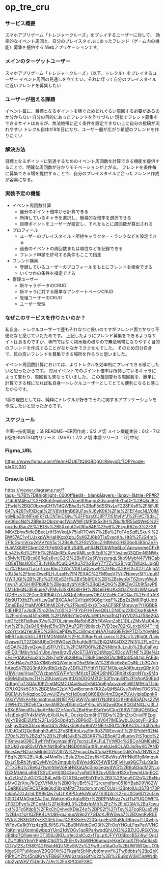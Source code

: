 # op_tre_cru

### サービス概要
スマホアプリゲーム「トレジャークルーズ」をプレイするユーザーに対して、
効率的なイベント周回と、自分のプレイスタイルにあったフレンド（ゲーム内の機能）募集を提供する
Webアプリケーションです。

### メインのターゲットユーザー
スマホアプリゲーム「トレジャークルーズ」（以下、トレクル）をプレイするユーザー
イベント周回の見通しを立てたい、それに伴って自分のプレイスタイルに近いフレンドを募集したい

### ユーザーが抱える課題
イベント毎に、目標となるポイントを稼ぐためどれぐらい周回する必要があるのか分からない
自分の目的にあったフレンドを作りづらい
現状でフレンド募集をできるサイトはあるが、無法地帯に近く条件を設定できない上に自分の投稿が流れやすい
トレクル自体が8年目になり、ユーザー層が広がり希望のフレンドを作りにくい

### 解決方法
目標となるポイントに到達するためのイベント周回数を計算できる機能を提供することで、明確な周回数が分かりモチベーションが上がる。
フレンドを条件毎に募集できる場を提供することで、自分のプレイスタイルに合ったフレンド作成が容易になる。

### 実装予定の機能
- イベント周回数計算
  - 自分のポイント倍率から計算できる
  - 所持しているキャラを選択し、簡易的な倍率を選択できる
  - 目標ポイントをユーザーが設定し、それをもとに周回数が算出される
- プロフィール
  - ユーザーのプレイスタイル・所持キャラクター・ランクなどを設定できる
  - 過去のイベントの周回数または順位などを記録できる
  - フレンド申請を許可する条件もここで指定
- フレンド検索
  - 登録しているユーザーのプロフィールをもとにフレンドを検索できる
  - いくつかの条件を指定できる
- 管理ユーザー
  - 新キャラデータのCRUD
  - 新キャラに対する簡単なアンケートページCRUD
  - 管理ユーザーのCRUD
  - ユーザー管理

### なぜこのサービスを作りたいのか？
私自身、トレクルユーザーで歴もそれなりに長いのですがフレンド面でかなり不便だなと感じていたためです。
上記したようにフレンド募集をできるようなサイトはあるのですが、専門ではなく掲示板の様なので無法地帯になりやすく目的のフレンドを作成することがなかなかできませんでした。
そのため自分自身で、質の高いフレンドを募集できる場所を作ろうと思いました。

イベント周回数計算においては、よりトレクルを効率的にプレイできる様にしたいと思ったからです。
毎月イベントでのポイント倍率は所持しているキャラによって変わり、周回数も異なっていました。
この毎回変わる周回数を、簡単に計算できる様になれば私自身一トレクルユーザーとしてとても便利になると感じたからです。

1番の理由としては、純粋にトレクルが好きでそれに関するアプリケーションを作成したいと思ったからです。

### スケジュール
企画〜技術調査：済
README〜ER図作成：6/2 〆切
メイン機能実装：6/2 - 7/2
β版をRUNTEQ内リリース（MVP）：7/2 〆切
本番リリース：7月中旬

### Figma_URL
https://www.figma.com/file/mHZU6TtQSGBDgOllR9gyoD/TOP?node-id=0%3A1

### Draw.io URL
https://viewer.diagrams.net/?tags=%7B%7D&highlight=0000ff&edit=_blank&layers=1&nav=1&title=PF#R7Z1dc6M4FoZ%2FjS8nhfgw5nKT7pne3fRuqnu2dvcqpRjFZhuDF%2BQknl8%2Fwkj%2BQC0bxygCH1V1dQWBha3z%2BpF5dSSNvLvF228FXs6%2F5jFJR64Tv428TyPXDcaI%2FV8VrHmB69UFsyKJ6yK0K%2Fie%2FEF4ocNLV0lMyoMLaZ6nNFkeFk7zLCNTelCGiyJ%2FPbzsOU8P77rEMyIVfJ%2FiVC79dxLTeV06ccNd%2BReSzObizmgc1WcWWFzMP0k5x3H%2BulfkfR55d0We0%2FqvxdsdSau2E%2B1Sv%2B5XxdntGytIRtu84B%2FoB%2Fkydf62er3%2F38MKvZbhw5dfeDBecLriH3hVkqLk75iuRTOwN7%2Bs%2FqT4qSq6LSkuKI%2BW57AC1v4UJxkpWAHaHKcpXpbJ5vK6ZJ6k8T1e5ysqKhJHt8%2FJG4m%2F1cGqrmVxu2eVVYdV5c%2Bs8u%2F8zVSncZrMMvb3lH306o63BSnZe7nHJeVX8I9FCkrelO2FtlFg6iX5gtBizS4RLwh54NZCkWNe8LoTAprwsvmeCFxRiLn4ZtvKd%2FFhf%2FAQnREuXwqXMlLsg9IEp9%2FYlwJns03QDmNSNWxc5MvfcTEjlBcs86Rq0s8vrJG2rZ%2Bk6V2e5lVoszyraqL5kp9MybN47VNOab4QEeTNsa100xTBLfvHGufOuQlGAXu7d%2BwY7Y7Zv%2Brygt7lWUkLJqiqDsLi%2Bkqq2LaLq1rpcrB5cL2WofV0RTaQIvvw9%2FNiu%2BEf3sX27LA5jbA1v3U5a%2FbndIOweRLHJLsoHv7P47EXAO%2FM9ueV7Vrl7NpwyrSfYUpu81UWl1JQt%2B%2Fz%2FXEeS3H%2BV5b8f0X%2B%2BslwtAVT62tvyyWeJtnsvn7luCGH4KPk8Kb%2BegadyqNVdR%2Bgj3AQhG%2BKZwCEb9t5ayP85MLIdv6NJ3Ei6use7yFMvEdSkDO8IH1H%2B4eEHhzKxSOsZXnXLI9MsxwhUDBHzs%2FDce00R64UZrLASQqL56rowwO67JZZoHcCdOQaJ%2Fql1trAiK6Ix9UTXfbZFuvHlLwQaFBXCAAe1GVHzkK9G6gHxqF%2BqZs2MKiPgUJdttZmeEEe2YtgMV0Rf3hMl204y%2FRumD4xzXTxpACF6RFMpruyw1YHGBbRFdEHR3TxJbdE75ro20w7c0S%2F1FYbFtHrTweQ6LLDNi0Iu2X8iCksrKskAA%2Frsh1nsd4N1n3jWL%2FUWBsY1gOgWJc9ttUyhol1hQTgYV025JZ5Se20AnbGFzE6f1qBqw3Vw%2FDLejmvoNa6sh82PrFAVAxnZoEL1DLzZMvMzi04Jghw%2FbJ3aQ464MetE5w3Pr3Au7QPH9bjlqcIx7VD3pe782rGLrixblX84THdjozoYrrxaQYerJERD%2BjIiCePjDwXCcliiImpKhHAA7sdG9EFdvPTDTxYgyMe0MERTx4ciUk5LZIlTfIMGNjt6Ah%2FhLt08qgFuxLsxqcc%2BJc%2Bjg0L7L5isOvawe7LT2ZQk5lUEoDH9WGszjZIrhufduBf%2BjQ2MK4DXZ7Nl5%2FLoGYzqSQAj%2BvyQxye0uSFPJY0L%2FCMPD6l%2BZNNbhr9JLnJb%2Bu0aFwzdRiD3r1MbvIVa3n1JbnJlwe9rzy5yQc67i3AYpObWgoCXDcdWFtNF%2BeNJzcFsFy1AKirFsiu2g%2By7jvfPyb28Hhu7TRdPDee2BTActMCoG5aILtpLFAE3pLYKgHAg7rd30AX1M0nNQWwtjgIgO5xEMimW%2BVkk6x8pOslNLLb3Q7qhhAegSV792Q3ntU0vtRbGxbZay3DI%2FtYttlYlTjGFMOiukoA8KhutzzQRnXjOU1jWHsejIHueTCWzbanNSWPVfoHMKzbTQ94Q9hND3Rh3fx6qmNYux6Mge56MJbdtumcTH%2BUqwUwqtttD3hDDGMZt0FS3fhyquGl%2FtrAqA50EbdQdtqgTixTSQAc10PZlmtMQMCU4ul8saGySiOApiEgAcvzpyFoW2M1HIaT1stpCPUXQNk5G5%2BGEMpG2pVPQwiBemmh7KXZaQjHBAGvs7bWmi7OG5%2BGEMJy1kKgzlooO2vwUlZVwYcHdOuq6QK68XkI4mZQgA7UVJvIplpBpnkRA0xYVWkAHNcnsqtmud4N181PRZjAWjl7oojH1YNdNt442KHth6BSADys22WztWHd%2BDyECaxlsydAl82eyD5btcQaPKjbJbN5QwxjDbdBQt34NIQJrJ3LJkBXcBNmn81sUkoAHNcj2ZirNop%2BpHhmE5nYmVCknZ69WTSKdOE6GoZv1stEpkgR7r4kMkWybXbliUwRUOcskp0zm8h0TBDw%2BmZrpOnivPFEpgiWjxYB9dEi2Ufb%2FLyG5qOp4g%2BP6dZH08V047lMESwbLQJqoyFH9tEonsFjuvXQhCDsxge6oG4%2BkQk5l9ptw8I6VzNErtstRU%2BKACDc7S4I2uBuPJ0JObD2QeBqhgh3u6%2FoSREAhLvsz9mRb37WEevonT%2F0PdbH62H4Z70c%2B%2BZq7%2B%2FgN3JkB%2B3KR7%2B5oAF2yIIudvy7rSTgdc%2FIGmvaaG98CBwhYMYagmqsIdlYg7echzL8ALFuLTVtWDc%2BCo4QMEsNQbXUkGypgR0vUYkAINztBqPa4N6D0XAEa4tRLmeIdJe9OLADJioRwKO7ANDBnie4wFN2aztsMpInDIZtZ3frW%2FgcucOw0fo5aFKHpceDJiKYgAZNVN%2FBq%2B%2BUXdlJs4MmRyUBsIu27po22psfNHGBuWsuVHfNld01gIMmqvADxLr11bRh3fygiQvMVnOh2mqubKvBWwJdGX54WBf3tFjvHus9GC7xLrXeBsZ1TxGRq%2Be6J7twmNIieVpRaHBXaQAg3Iex5egw4W5%2B8qB3qdM2NLgD3XMUebLpBjbTSSUCgHS3G43qo7vxRdGRB2uvUS5niHSXvTewmU4qEQCku2zUbZZutOlO%2B4LwRbjOTXfStzw6EhlYPe%2BX%2B5nu5Cl2p%2BxNupMvO2rXnu7kQzXVfNlUs%2BlORyUBr5%2F2rcemjfbm0518YBabD9Vi82WLDeRK6UoFACS79de0kd18xpMPzF7zodprvmyvbT0UgHi3BptoiUu3S7B473Pmk5AZGL4rInL1fA9kQw7s4LhKBPDoHsjWnaV7V3Q3n%2FoUXOq6DYzutZwh0l024MAOjqtEAJDuLWahknhGxAgIa9iErr%2BRFNMkzz7vztTjJPUQOWIf%2F3ZOFyn%2FCpMs%2FktRbKL3%2BdsfpMh%2Fz7%2FibD3iA%2Bu7cwucxf%2Fc6Ifdp1j%2FRxChOvhvdXDjeZ4o%2BPS2f%2FrTev%2FogRQJa5vN%2BLyz1Ur1QZRK4UVU9EyqJmuxW9p2Y7GDcXJRWGwa7%2BXwnRyR0EPVk%2B3EORYyEX2ItEh7ma%2BKKeEv22lGqkneEn3SqKluDKmm7tTXwhjsWFdvCa1k9Ytz4zgBL6il5SJ%2BuBNWdbDeO3i%2FrOqYHGuLFqsPatVVNG7qKninriJXqmn8wbpqYUm21dVOOy1gdRPs4wqdQhUXI3%2BZUOJRGXYoudBtibzTQ1lalemHDT356J3KDJo1ec2atCuzxfTgLpXJFYYOSBccB52i6w1OqLlLZUYtlRkYhmYPpMnCjtd7l%2FEHXy3ibWH06umuzyHke2ncoX7FIgAn9as0CD7s12Sz13f89%2F6abNQUNSvSjVZx%2Fw9Up1AaOo%2BUW1WfQeUO1bldgeS0PFuMdeqVZ9QQ1Xt%2FkzafdSbNhybt6mwxf%2Fw8dbbs%2Bp2bKPIPhOYZfc45nQKrVVFB86FXWq6zraSaGfNo2z%2B%2Bu8dW3Kj5lsWNdhqtq2ypWHZY5Dndv7zAy%2FnXPCbVFX8C
